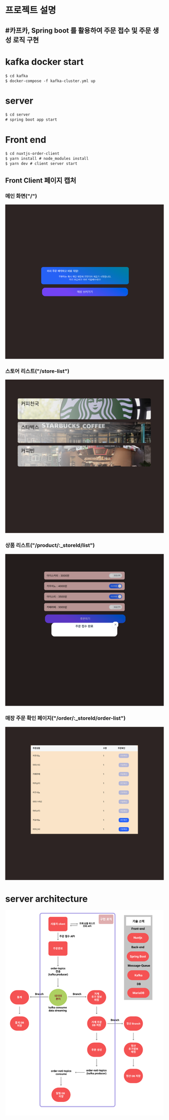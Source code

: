 # 프로젝트 설명
## #카프카, Spring boot 를 활용하여 주문 접수 및 주문 생성 로직 구현

# kafka docker start
```
$ cd kafka
$ docker-compose -f kafka-cluster.yml up
```
# server
```
$ cd server
# spring boot app start
```

# Front end 
```
$ cd nuxtjs-order-client
$ yarn install # node_modules install
$ yarn dev # client server start
```

## Front Client 페이지 캡처
### 메인 화면("/")
![Alt text](./source/main.png)
### 스토어 리스트("/store-list")
![Alt text](./source/shoplist.png)
### 상품 리스트("/product/:_storeId/list")
![Alt text](./source/ordersubmit.png)
### 매장 주문 확인 페이지("/order/:_storeId/order-list")
![Alt text](./source/orderlist.png)


# server architecture
![Alt text](./source/architecture.jpg)
